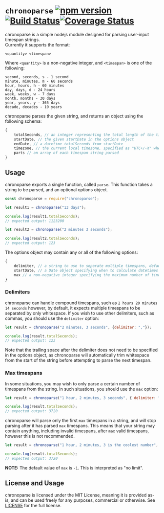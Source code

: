 # `chronoparse` [![npm version](https://badge.fury.io/js/chronoparse.svg)](https://badge.fury.io/js/chronoparse)[![Build Status](https://travis-ci.com/dylanrenwick/chronoparse.svg?branch=master)](https://travis-ci.com/dylanrenwick/chronoparse)[![Coverage Status](https://coveralls.io/repos/github/dylanrenwick/chronoparse/badge.svg?branch=master)](https://coveralls.io/github/dylanrenwick/chronoparse?branch=master)

chronoparse is a simple nodejs module designed for parsing user-input timespan strings.  
Currently it supports the format:
```
<quantity> <timespan>
```
Where `<quantity>` is a non-negative integer, and `<timespan>` is one of the following:
```
second, seconds, s - 1 second
minute, minutes, m - 60 seconds
hour, hours, h - 60 minutes
day, days, d - 24 hours
week, weeks, w - 7 days
month, months - 30 days
year, years, y - 365 days
decade, decades - 10 years
```

chronoparse parses the given string, and returns an object using the following schema:
```js
{
    totalSeconds, // an integer representing the total length of the timespan in seconds
    startDate, // the given startDate in the options object
    endDate, // a datetime totalSeconds from startDate
    timezone, // the current local timezone, specified as "UTC+/-X" where X is the offset in hours
    parts // an array of each timespan string parsed
}
```

## Usage

chronoparse exports a single function, called `parse`. This function takes a string to be parsed, and an optional options object.

```js
const chronoparse = require("chronoparse");

let result1 = chronoparse("13 days");

console.log(result1.totalSeconds);
// expected output: 1123200

let result2 = chronoparse("2 minutes 3 seconds");

console.log(result2.totalSeconds);
// expected output: 123
```

The options object may contain any or all of the following options:
```js
{
    delimiter, // a string to use to separate multiple timespans, defaults to whitespace
    startDate, // a Date object specifying when to calculate datetimes from, defaults to now
    max // a non-negative integer specifying the maximum number of timespans to parse in the string, defaults to no limit
}
```

### Delimiters

chronoparse can handle compound timespans, such as `2 hours 20 minutes 14 seconds` however, by default, it expects multiple timespans to be separated by only whitespace. If you wish to use other delimiters, such as commas, you should use the `delimiter` option:
```js
let result = chronoparse("2 minutes, 3 seconds", {delimiter: ","});

console.log(result.totalSeconds);
// expected output: 123
```
Note that the trailing space after the delimiter does not need to be specified in the options object, as chronoparse will automatically trim whitespace from the start of the string before attempting to parse the next timespan.

### Max timespans

In some situations, you may wish to only parse a certain number of timespans from the string. In such situations, you should use the `max` option:
```js
let result = chronoparse("1 hour, 2 minutes, 3 seconds", { delimiter: ",", max: 2 });

console.log(result.totalSeconds);
// expected output: 3720
```

chronoparse will parse only the first `max` timespans in a string, and will stop parsing after it has parsed `max` timespans. This means that your string may contain anything, including invalid timespans, after `max` valid timespans, however this is not recommended.
```js
let result = chronoparse("1 hour, 2 minutes, 3 is the coolest number", { delimiter: ",", max: 2 });

console.log(result.totalSeconds);
// expected output: 3720
```

**NOTE:** The default value of `max` is `-1`. This is interpreted as "no limit".

## License and Usage

chronoparse is licensed under the MIT License, meaning it is provided as-is, and can be used freely for any purposes, commercial or otherwise. See [LICENSE](https://github.com/dylanrenwick/chronoparse/blob/master/LICENSE) for the full license.